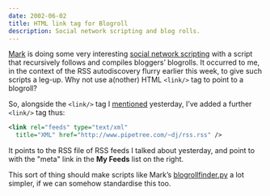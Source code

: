 ```yaml
---
date: 2002-06-02
title: HTML link tag for Blogroll
description: Social network scripting and blog rolls.
---
```

[Mark](http://diveintomark.org/) is doing some very interesting [social network scripting](http://diveintomark.org/archives/2002/06/02.html#social_networks) with a script that recursively follows and compiles bloggers’ blogrolls. It occurred to me, in the context of the RSS autodiscovery flurry earlier this week, to give such scripts a leg-up. Why not use a(nother) HTML `<link/>` tag to point to a blogroll?

So, alongside the `<link/>` tag I [mentioned](../../2002/May/31#htmllink) yesterday, I’ve added a further `<link/>` tag thus:

```xml
<link rel="feeds" type="text/xml"
  title="XML" href="http://www.pipetree.com/~dj/rss.rss" />
```

It points to the RSS file of RSS feeds I talked about yesterday, and point to with the "meta" link in the **My Feeds** list on the right.

This sort of thing should make scripts like Mark’s [blogrollfinder.py](http://diveintomark.org/projects/misc/blogrollfinder.py.txt) a lot simpler, if we can somehow standardise this too.
